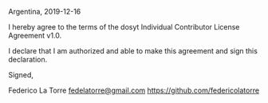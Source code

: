 Argentina, 2019-12-16

 I hereby agree to the terms of the dosyt Individual Contributor License
 Agreement v1.0.

 I declare that I am authorized and able to make this agreement and sign this
 declaration.

 Signed,

 Federico La Torre fedelatorre@gmail.com https://github.com/federicolatorre
